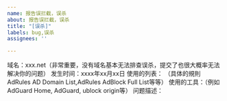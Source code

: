 ```yaml
---
name: 报告误拦截，误杀
about: 报告误拦截，误杀
title: "[误杀]"
labels: bug,误杀
assignees: ''

---
```


域名：xxx.net（非常重要，没有域名基本无法排查误杀，提交了也很大概率无法解决你的问题）
发生时间：xxxx年xx月xx日
使用的列表： （具体的規則AdRules AD Domain List,AdRules AdBlock Full List等等）
使用的工具：（例如AdGuard Home, AdGuard, ublock origin等）
问题描述：<!-- 有附加截图更佳-->
